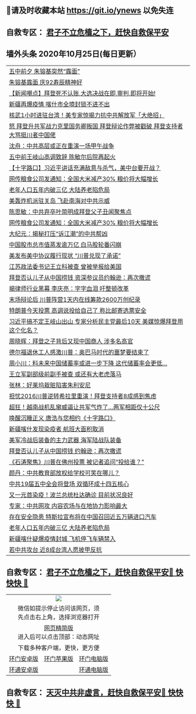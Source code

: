 ## 📩请及时收藏本站 https://git.io/ynews 以免失连</a>
## 自救专区： [君子不立危樯之下，赶快自救保平安 ](https://github.com/pwgy/td/blob/master/README.md)

## 墙外头条 2020年10月25日(每日更新）

 <table>
<tr><td colspan="2" align="left"><a href="https://xdkiug.azureedge.net/?name=c1237880&key=krgexxuardvhjliu&from=gy2">五中前夕 朱镕基突然“露面”</a></td></tr>
<tr><td colspan="2" align="left"><a href="https://xdkiug.azureedge.net/?name=c1237889&key=krgexxuardvhjliu&from=gy2">朱镕基露面 庆92寿辰精神好</a></td></tr>
<tr><td colspan="2" align="left"><a href="https://xdkiug.azureedge.net/?name=c1237859&key=krgexxuardvhjliu&from=gy2">【新闻嘲点】拜登死不认账,大选决战在即,审判,即将开始!</a></td></tr>
<tr><td colspan="2" align="left"><a href="https://xdkiug.azureedge.net/?name=c1237898&key=krgexxuardvhjliu&from=gy2">新疆再爆疫情 喀什市全境封锁不进不出</a></td></tr>
<tr><td colspan="2" align="left"><a href="https://xdkiug.azureedge.net/?name=c1237894&key=krgexxuardvhjliu&from=gy2">核武1小时进驻台湾！美专家惊揭力抗中共解放军「大绝招」</a></td></tr>
<tr><td colspan="2" align="left"><a href="https://xdkiug.azureedge.net/?name=c1237861&key=krgexxuardvhjliu&from=gy2">怒 拜登升共军战力克里国务卿叛国 拜登辩论作弊被戳破 拜登支持者大骂挺川者中国佬</a></td></tr>
<tr><td colspan="2" align="left"><a href="https://xdkiug.azureedge.net/?name=c1237884&key=krgexxuardvhjliu&from=gy2">沈舟：中共高层或正在重演一场甲午战争</a></td></tr>
<tr><td colspan="2" align="left"><a href="https://xdkiug.azureedge.net/?name=c1237866&key=krgexxuardvhjliu&from=gy2">五中前王岐山高调致辞 陈敏尔后院再起火</a></td></tr>
<tr><td colspan="2" align="left"><a href="https://xdkiug.azureedge.net/?name=c1237922&key=krgexxuardvhjliu&from=gy2">【十字路口】习近平讲话充满敌意与杀气，美中台要开战？</a></td></tr>
<tr><td colspan="2" align="left"><a href="https://xdkiug.azureedge.net/?name=c1237903&key=krgexxuardvhjliu&from=gy2">网传粮食公司发通知：全国大米减产30% 粮价将大幅增长</a></td></tr>
<tr><td colspan="2" align="left"><a href="https://xdkiug.azureedge.net/?name=c1237916&key=krgexxuardvhjliu&from=gy2">老年人口五年内破三亿 大陆养老陷危局</a></td></tr>
<tr><td colspan="2" align="left"><a href="https://xdkiug.azureedge.net/?name=c1237915&key=krgexxuardvhjliu&from=gy2">美轰炸机派驻关岛 飞赴南海对中共示威</a></td></tr>
<tr><td colspan="2" align="left"><a href="https://xdkiug.azureedge.net/?name=c1237886&key=krgexxuardvhjliu&from=gy2">陈思敏：中共弃卒叶简明成拜登父子丑闻聚焦点</a></td></tr>
<tr><td colspan="2" align="left"><a href="https://xdkiug.azureedge.net/?name=c1237865&key=krgexxuardvhjliu&from=gy2">网传粮食公司发通知：全国大米减产30%  粮价将大幅增长</a></td></tr>
<tr><td colspan="2" align="left"><a href="https://xdkiug.azureedge.net/?name=c1237913&key=krgexxuardvhjliu&from=gy2">大纪元：揭秘打压“诉江潮”的中共帮凶</a></td></tr>
<tr><td colspan="2" align="left"><a href="https://xdkiug.azureedge.net/?name=c1237909&key=krgexxuardvhjliu&from=gy2">中国股市总市值蒸发逾万亿 白马股轮番闪崩</a></td></tr>
<tr><td colspan="2" align="left"><a href="https://xdkiug.azureedge.net/?name=c1237858&key=krgexxuardvhjliu&from=gy2">美发布美中协议履行现状 “川普兑现了承诺”</a></td></tr>
<tr><td colspan="2" align="left"><a href="https://xdkiug.azureedge.net/?name=c1237897&key=krgexxuardvhjliu&from=gy2">江苏政法委书记王立科被查 曾被举报给美国</a></td></tr>
<tr><td colspan="2" align="left"><a href="https://xdkiug.azureedge.net/?name=c1237914&key=krgexxuardvhjliu&from=gy2">拜登否认儿子从中国捞钱 资深参议员约翰逊：再次撒谎</a></td></tr>
<tr><td colspan="2" align="left"><a href="https://xdkiug.azureedge.net/?name=c1237908&key=krgexxuardvhjliu&from=gy2">揭律师行业黑幕 李庆亮：字字血泪 吁整顿改革</a></td></tr>
<tr><td colspan="2" align="left"><a href="https://xdkiug.azureedge.net/?name=c1237905&key=krgexxuardvhjliu&from=gy2">末场辩论后 川普阵营1天内在线筹款2600万创纪录</a></td></tr>
<tr><td colspan="2" align="left"><a href="https://xdkiug.azureedge.net/?name=c1237912&key=krgexxuardvhjliu&from=gy2">特朗普今天投票 高调说投给自己了 称比邮寄选票安全</a></td></tr>
<tr><td colspan="2" align="left"><a href="https://xdkiug.azureedge.net/?name=c1237873&key=krgexxuardvhjliu&from=gy2">习近平搞不定王岐山出山  专家分析民主党最后10天 美媒惊爆拜登用这个化名？</a></td></tr>
<tr><td colspan="2" align="left"><a href="https://xdkiug.azureedge.net/?name=c1237910&key=krgexxuardvhjliu&from=gy2">周晓辉：拜登之子背后又现中国商人 涉多名高官</a></td></tr>
<tr><td colspan="2" align="left"><a href="https://xdkiug.azureedge.net/?name=c1237906&key=krgexxuardvhjliu&from=gy2">德尔福退休工人感激川普：奥巴马时代的噩梦要结束了</a></td></tr>
<tr><td colspan="2" align="left"><a href="https://xdkiug.azureedge.net/?name=c1237904&key=krgexxuardvhjliu&from=gy2">周小川：料未来中国储蓄率或进一步下降 这代储蓄率会更低…</a></td></tr>
<tr><td colspan="2" align="left"><a href="https://xdkiug.azureedge.net/?name=c1237920&key=krgexxuardvhjliu&from=gy2">王立军副部级前副手被查 或还有大老虎落马</a></td></tr>
<tr><td colspan="2" align="left"><a href="https://xdkiug.azureedge.net/?name=c1237883&key=krgexxuardvhjliu&from=gy2">张林：好莱坞栽赃陷害朱利安尼</a></td></tr>
<tr><td colspan="2" align="left"><a href="https://xdkiug.azureedge.net/?name=c1237902&key=krgexxuardvhjliu&from=gy2">担忧2016川普逆转希拉里重演！拜登支持者8成感到焦虑</a></td></tr>
<tr><td colspan="2" align="left"><a href="https://xdkiug.azureedge.net/?name=c1237901&key=krgexxuardvhjliu&from=gy2">超狂！越南战机乱窜威逼让共军气炸了…两军相距仅十公尺</a></td></tr>
<tr><td colspan="2" align="left"><a href="https://xdkiug.azureedge.net/?name=c1237900&key=krgexxuardvhjliu&from=gy2">唤醒沉睡正义 唐浩与您相约《十字路口》</a></td></tr>
<tr><td colspan="2" align="left"><a href="https://xdkiug.azureedge.net/?name=c1237857&key=krgexxuardvhjliu&from=gy2">新疆喀什发现染疫者 航班大面积取消</a></td></tr>
<tr><td colspan="2" align="left"><a href="https://xdkiug.azureedge.net/?name=c1237885&key=krgexxuardvhjliu&from=gy2">美军冷战后装备的主力武器 海军陆战队装备</a></td></tr>
<tr><td colspan="2" align="left"><a href="https://xdkiug.azureedge.net/?name=c1237891&key=krgexxuardvhjliu&from=gy2">拜登否认儿子从中国捞钱 约翰逊：再次撒谎</a></td></tr>
<tr><td colspan="2" align="left"><a href="https://xdkiug.azureedge.net/?name=c1237867&key=krgexxuardvhjliu&from=gy2">《石涛聚焦》川普在佛州投票 被记者追问“投给谁？”</a></td></tr>
<tr><td colspan="2" align="left"><a href="https://xdkiug.azureedge.net/?name=c1237899&key=krgexxuardvhjliu&from=gy2">颜丹：中共教育部放权给学校可笑在哪儿？</a></td></tr>
<tr><td colspan="2" align="left"><a href="https://xdkiug.azureedge.net/?name=c1237875&key=krgexxuardvhjliu&from=gy2">中共19届五中全会将登场 双循环成十四五核心</a></td></tr>
<tr><td colspan="2" align="left"><a href="https://xdkiug.azureedge.net/?name=c1237892&key=krgexxuardvhjliu&from=gy2">又一元首染疫！波兰总统杜达确诊 目前状况良好</a></td></tr>
<tr><td colspan="2" align="left"><a href="https://xdkiug.azureedge.net/?name=c1237921&key=krgexxuardvhjliu&from=gy2">专家：中共网攻 内容农场与在地协力影响最大</a></td></tr>
<tr><td colspan="2" align="left"><a href="https://xdkiug.azureedge.net/?name=c1237876&key=krgexxuardvhjliu&from=gy2">存在安全隐患 特斯拉宣布将在中国召回近五万辆进口汽车</a></td></tr>
<tr><td colspan="2" align="left"><a href="https://xdkiug.azureedge.net/?name=c1237864&key=krgexxuardvhjliu&from=gy2">老年人口五年内破三亿 大陆养老陷危局</a></td></tr>
<tr><td colspan="2" align="left"><a href="https://xdkiug.azureedge.net/?name=c1237874&key=krgexxuardvhjliu&from=gy2">新疆喀什疑爆疫情封城 飞机停飞车辆禁入</a></td></tr>
<tr><td colspan="2" align="left"><a href="https://xdkiug.azureedge.net/?name=c1237888&key=krgexxuardvhjliu&from=gy2">若中共攻台 近8成台湾人愿披甲反抗</a></td></tr>

</table>

 ## 自救专区： [君子不立危樯之下，赶快自救保平安🍎 快快快 📩](https://github.com/pwgy/td/blob/master/README.md)
 
<table>
  <tr>
    <td colspan="3" align="center"><img src="https://cdn.jsdelivr.net/gh/opipe/up/oGate65.jpg"/></td>
  </tr>
  <tr>
    <td colspan="3" align="center">微信如提示停止访问该网页，须<br/>先点击右上角，选择浏览器打开</td>
  <tr>
  <tr>
    <td colspan="3" align="center"><a href="https://gitcdn.xyz/cdn/otiny/up/master/show005.htm">网页精简版</a><br/>进入后可以点击顶部：动态网址</td>
  </tr>
  <tr>
    <td colspan="3" align="center">下载多种客户端，更快，更方便</td>
  <tr>
  <tr>
    <td align="center"><a href="https://cdn.jsdelivr.net/gh/opipe/up/oGatea.apk">环门安卓版</a></td>
    <td align="center"><a href="https://x.co/odisk">环门苹果版</a></td>
    <td align="center"><a href="https://cdn.jsdelivr.net/gh/opipe/up/oGate.zip">环门电脑版</a></td>
  </tr>
  <tr>
    <td align="center"><a href="https://cdn.jsdelivr.net/gh/opipe/up/oPipe.apk">环通安卓版</a></td>
    <td align="center"></td>
    <td align="center"><a href="https://raw.githubusercontent.com/opipe/up/master/oPipe.zip">环通电脑版</a></td>
  </tr>
  
</table>


 ## 自救专区： [天灭中共非虚言，赶快自救保平安🍎 快快快 📩](https://github.com/pwgy/td/blob/master/README.md)
